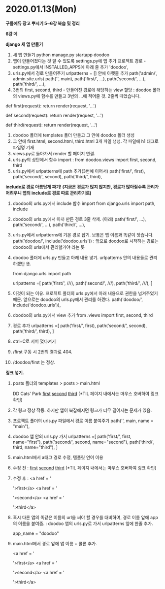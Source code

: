 # 2020.01.13\(Mon\)

**구름에듀 장고 뿌시기 5~6강 복습 및 정리**

**6강 메**

**django 새 앱 만들기**

1. 새 앱 만들기 python manage.py startapp doodoo
2. 앱이 만들어졌다는 것 알 수 있도록 settings.py에 앱 추가 프로젝트 경로 - settings.py에서 INSTALLED\_APPS에 아래 줄 추가 'doodoo',
3. urls.py에서 경로 만들어주기 urlpatterns = \[\] 안에 아랫줄 추가 path\('admin/', admin.site.urls\) path\('', main\), path\('first/', ...\), path\('second/', ...\), path\('third/', ...\),
4. 3번의 first, second, third - 만들어진 경로에 해당하는 view 할당 : doodoo 폴더의 views.py에 함수를 만들고 3번의 ...에 적어줄 것. 2줄씩 떼었습니다.

def first\(request\): return render\(request, '...'\)

def second\(request\): return render\(request, '...'\)

def third\(request\): return render\(request, '...'\)

1. doodoo 폴더에 templates 폴더 만들고 그 안에 doodoo 폴더 생성
2. 그 안에 first.html, second.html, third.html 3개 파일 생성. 각 파일에 h1 태그로 파일명 기재
3. views.py로 돌아가서 render 할 페이지 연결.
4. urls.py의 상단에서 함수 import : from doodoo.views import first, second, third
5. urls.py에서 urlpatterns에 path 추가\(3번에 이어서\) path\('first/', first\), path\('second/', second\), path\('third/', third\),

**include로 경로 아름답게 짜기! \(지금은 경로가 많지 않지만, 경로가 많아질수록 관리가 어려우니 앱의 include로 경로 따로 관리하기로\)**

1. doodoo의 urls.py에서 include 함수 import from django.urls import path, include
2. doodoo의 urls.py에서 아까 만든 경로 3줄 삭제. \(아래\) path\('first/', ...\), path\('second/', ...\), path\('third/', ...\),
3. urls.py에서 urlpatterns에 기본 경로 잡기. 보통은 앱 이름과 똑같이 짓습니다. path\('doodoo/', include\('doodoo.urls'\)\) : 앞으로 doodoo로 시작하는 경로는 doodoo의 urls에서 관리할거야 라는 뜻
4. doodoo 폴더에 urls.py 만들고 아래 내용 넣기. urlpatterns 안의 내용들로 관리하겠단 뜻.

   from django.urls import path

   urlpatterns =\[ path\('first/', ///\), path\('second/', ///\), path\('third/', ///\), \]

5. 이것이 되는 이유. 프로젝트 폴더의 urls.py에서 아래 내용으로 권한을 넘겨주었기 때문. 앞으로는 doodoo의 urls.py에서 관리를 하겠다. path\('doodoo/', include\('doodoo.urls'\)\),
6. doodoo의 urls.py에서 view 추가 from .views import first, second, third
7. 경로 추가 urlpatterns =\[ path\('first/', first\), path\('second/', second\), path\('third/', third\), \]
8. ctrl+C로 서버 껐다켜기
9. /first 구동 시 2번의 결과로 404.
10. /doodoo/first 는 정상.

**링크 넣기.**

1. posts 폴더의 templates &gt; posts &gt; main.html

    DD Cats' Park [first](/doodoo/first) [second](/doodoo/second) [third](/doodoo/third) \(\*TIL 페이지 내에서는 마우스 호버하여 링크 확인\)

2. 각 링크 정상 작동. 하지만 앱이 복잡해지면 링크가 너무 길어지는 문제가 있음.
3. 프로젝트 폴더의 urls.py 파일에서 경로 이름 붙여주기 path\('', main, name = "main"\),
4. doodoo 앱 안의 urls.py 가서 urlpatterns =\[ path\('first/', first, name="first"\), path\('second/', second, name="second"\), path\('third/', third, name="third"\), \]
5. main.html에서 a태그 경로 수정, 템플릿 언어 이용 
6. 수정 전 : [first](/doodoo/first) [second](/doodoo/second) [third](/doodoo/third)  \(\*TIL 페이지 내에서는 마우스 호버하여 링크 확인\)
7. 수정 후 : &lt;a href = '

   '&gt;first&lt;/a&gt; &lt;a href = '

   '&gt;second&lt;/a&gt; &lt;a href = '

   '&gt;third&lt;/a&gt;

8. 혹시 다른 앱의 똑같은 이름의 url을 써야 할 경우를 대비하여, 경로 이름 앞에 app의 이름을 붙여줌. : doodoo 앱의 urls.py로 가서 urlpatterns 앞에 한줄 추가.

   app\_name = "doodoo"

9. main.html에서 경로 앞에 앱 이름 + 콜론 추가.

   &lt;a href = '

   '&gt;first&lt;/a&gt; &lt;a href = '

   '&gt;second&lt;/a&gt; &lt;a href = '

   '&gt;third&lt;/a&gt;

